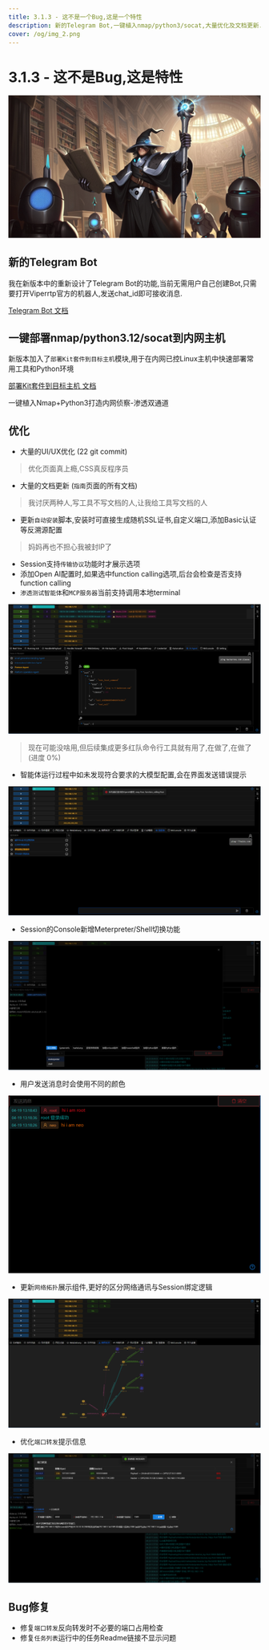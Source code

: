 ```yaml
---
title: 3.1.3 - 这不是一个Bug,这是一个特性
description: 新的Telegram Bot,一键植入nmap/python3/socat,大量优化及文档更新.当然,还有很多`特性`被修复了.
cover: /og/img_2.png
---
```


# 3.1.3 - 这不是Bug,这是特性

![img_2.png](../../public/og/img_2.png)

## 新的Telegram Bot

我在新版本中的重新设计了Telegram Bot的功能,当前无需用户自己创建Bot,只需要打开Viperrtp官方的机器人,发送chat_id即可接收消息.

[Telegram Bot 文档](../../zh/guide/telegram_bot.md)




## 一键部署nmap/python3.12/socat到内网主机

新版本加入了`部署Kit套件到目标主机`模块,用于在内网已控Linux主机中快速部署常用工具和Python环境

[部署Kit套件到目标主机 文档](../../zh/module/Execution_CommandAndScriptingInterpreter_DeployKit.md)

一键植入Nmap+Python3打造内网侦察-渗透双通道

## 优化

- 大量的UI/UX优化 (22 git commit)

> 优化页面真上瘾,CSS真反程序员

- 大量的文档更新 (`指南`页面的所有文档)

> 我讨厌两种人,写工具不写文档的人,让我给工具写文档的人

- 更新`自动安装`脚本,安装时可直接生成随机SSL证书,自定义端口,添加Basic认证等反溯源配置

> 妈妈再也不担心我被封IP了

- Session支持`传输协议`功能时才展示选项
- 添加Open AI配置时,如果选中function calling选项,后台会检查是否支持function calling
- `渗透测试智能体`和`MCP服务器`当前支持调用本地terminal

![img_5.png](img_5.png)

> 现在可能没啥用,但后续集成更多红队命令行工具就有用了,在做了,在做了 (进度 0%)

- 智能体运行过程中如未发现符合要求的大模型配置,会在界面发送错误提示

![img.png](img.png)

- Session的Console新增Meterpreter/Shell切换功能

![img_2.png](img_2.png)

- 用户发送消息时会使用不同的颜色

![img_1.png](img_1.png)

- 更新`网络拓扑`展示组件,更好的区分网络通讯与Session绑定逻辑

![img_3.png](img_3.png)

- 优化`端口转发`提示信息

![img_4.png](img_4.png)

## Bug修复

- 修复`端口转发`反向转发时不必要的端口占用检查
- 修复`任务列表`运行中的任务Readme链接不显示问题
